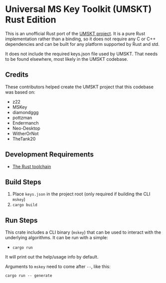 # Universal MS Key Toolkit (UMSKT) Rust Edition

This is an unofficial Rust port of the [UMSKT project](https://github.com/UMSKT/UMSKT/). It is a pure Rust implementation rather than a binding, so it does not require any C or C++ dependencies and can be built for any platform supported by Rust and std.

It does not include the required keys.json file used by UMSKT. That needs to be found elsewhere, most likely in the UMSKT codebase.

## Credits
These contributors helped create the UMSKT project that this codebase was based on:
* z22
* MSKey
* diamondggg
* pottzman
* Endermanch
* Neo-Desktop
* WitherOrNot
* TheTank20

## Development Requirements
* [The Rust toolchain](https://rustup.rs/)

## Build Steps
1. Place `keys.json` in the project root (only required if building the CLI `mskey`)
2. `cargo build`

## Run Steps
This crate includes a CLI binary (`mskey`) that can be used to interact with the underlying algorithms.
It can be run with a simple:
* `cargo run`

It will print out the help/usage info by default.

Arguments to `mskey` need to come after `--`, like this:

`cargo run -- generate`